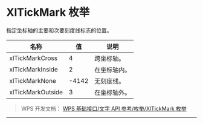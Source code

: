 # XlTickMark 枚举

指定坐标轴的主要和次要刻度线标志的位置。

| 名称              | 值    | 说明         |
|-------------------|-------|--------------|
| xlTickMarkCross   | 4     | 跨坐标轴。   |
| xlTickMarkInside  | 2     | 在坐标轴内。 |
| xlTickMarkNone    | -4142 | 无刻度线。   |
| xlTickMarkOutside | 3     | 在坐标轴外。 |

> WPS 开发文档： [WPS 基础接口/文字 API 参考/枚举/XlTickMark 枚举](https://qn.cache.wpscdn.cn/encs/doc/office_v19/topics/WPS%20%E5%9F%BA%E7%A1%80%E6%8E%A5%E5%8F%A3/%E6%96%87%E5%AD%97%20API%20%E5%8F%82%E8%80%83/%E6%9E%9A%E4%B8%BE/XlTickMark%20%E6%9E%9A%E4%B8%BE.html)

------------------------------------------------------------------------
